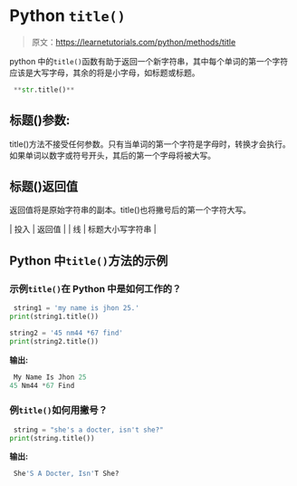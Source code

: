 # Python `title()`

> 原文：<https://learnetutorials.com/python/methods/title>

python 中的`title()`函数有助于返回一个新字符串，其中每个单词的第一个字符应该是大写字母，其余的将是小字母，如标题或标题。

```py
 **str.title()** 

```

## 标题()参数:

title()方法不接受任何参数。只有当单词的第一个字符是字母时，转换才会执行。如果单词以数字或符号开头，其后的第一个字母将被大写。

## 标题()返回值

返回值将是原始字符串的副本。title()也将撇号后的第一个字符大写。

| 投入 | 返回值 |
| 线 | 标题大小写字符串 |

## Python 中`title()`方法的示例

### 示例`title()`在 Python 中是如何工作的？

```py
 string1 = 'my name is jhon 25.'
print(string1.title())

string2 = '45 nm44 *67 find'
print(string2.title()) 

```

**输出:**

```py
 My Name Is Jhon 25
45 Nm44 *67 Find 
```

### 例`title()`如何用撇号？

```py
 string = "she's a docter, isn't she?"
print(string.title()) 

```

**输出:**

```py
 She'S A Docter, Isn'T She? 
```